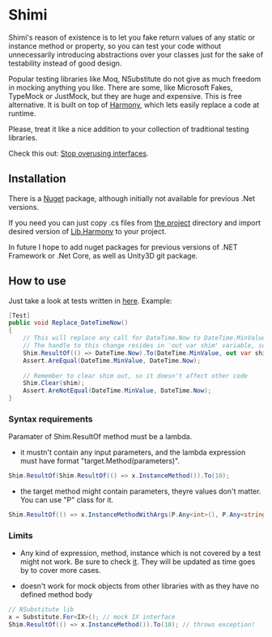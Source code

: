 # Shimi

  Shimi's reason of existence is to let you fake return values of any static or instance method or property, so you can test your code without unnecessarily introducing abstractions over your classes just for the sake of testability instead of good design.
  
  Popular testing libraries like Moq, NSubstitute do not give as much freedom in mocking anything you like. There are some, like Microsoft Fakes, TypeMock or JustMock, but they are huge and expensive. This is free alternative. It is built on top of [Harmony](https://github.com/pardeike/Harmony), which lets easily replace a code at runtime.

Please, treat it like a nice addition to your collection of traditional testing libraries. 

Check this out: [Stop overusing interfaces](https://blog.hovland.xyz/2017-04-22-stop-overusing-interfaces/).


## Installation
  There is a [Nuget](https://www.nuget.org/packages/Shimi/1.0.2) package, although initially not available for previous .Net versions.
  
  If you need you can just copy .cs files from [the project](/Shimi/Shimi) directory and import desired version of [Lib.Harmony](https://www.nuget.org/packages/Lib.Harmony/) to your project.
  
  In future I hope to add nuget packages for previous versions of .NET Framework or .Net Core, as well as Unity3D git package.
  
## How to use
  Just take a look at tests written in [here](Shimi/Shimi.Tests).
  Example:
  ```C#
  [Test]
  public void Replace_DateTimeNow()
  {
      // This will replace any call for DateTime.Now to DateTime.MinValue
      // The handle to this change resides in 'out var shim' variable, so you can revert the change later
      Shim.ResultOf(() => DateTime.Now).To(DateTime.MinValue, out var shim);
      Assert.AreEqual(DateTime.MinValue, DateTime.Now);
      
      // Remember to clear shim out, so it doesn't affect other code
      Shim.Clear(shim);
      Assert.AreNotEqual(DateTime.MinValue, DateTime.Now);
  }
  ```
  ### Syntax requirements
   Paramater of Shim.ResultOf method must be a lambda.
   - it mustn't contain any input parameters, and the lambda expression must have format "target.Method(parameters)".
   ```c#
   Shim.ResultOf(Shim.ResultOf(() => x.InstanceMethod()).To(10);
   ```
   - the target method might contain parameters, theyre values don't matter. You can use "P" class for it.
   ```c#
   Shim.ResultOf(() => x.InstanceMethodWithArgs(P.Any<int>(), P.Any<string>()).To(10);
   ```
  ### Limits
   - Any kind of expression, method, instance which is not covered by a test might not work.
	 Be sure to check [it](Shimi/Shimi.Tests).
	 They will be updated as time goes by to cover more cases.
   
   - doesn't work for mock objects from other libraries with as they have no defined method body
   ```c#
   // NSubstitute lib
   x = Substitute.For<IX>(); // mock IX interface
   Shim.ResultOf(() => x.InstanceMethod()).To(10); // throws exception!
   ```
